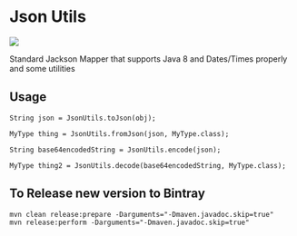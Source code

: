 Json Utils
==========
<a href="https://travis-ci.org/paxport/json-utils" target="_blank"><img src="https://api.travis-ci.org/paxport/json-utils.svg?branch=master"/></a>

Standard Jackson Mapper that supports Java 8 and Dates/Times properly and some utilities

## Usage

    String json = JsonUtils.toJson(obj);
    
    MyType thing = JsonUtils.fromJson(json, MyType.class);
    
    String base64encodedString = JsonUtils.encode(json);
    
    MyType thing2 = JsonUtils.decode(base64encodedString, MyType.class);


## To Release new version to Bintray

    mvn clean release:prepare -Darguments="-Dmaven.javadoc.skip=true"
    mvn release:perform -Darguments="-Dmaven.javadoc.skip=true"
